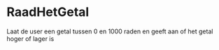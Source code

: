 # RaadHetGetal
 Laat de user een getal tussen 0 en 1000 raden en geeft aan of het getal hoger of lager is
